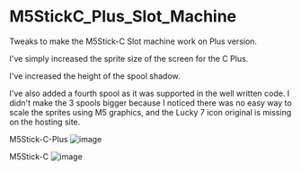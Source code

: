 # M5StickC_Plus_Slot_Machine
Tweaks to make the M5Stick-C Slot machine work on Plus version.

I've simply increased the sprite size of the screen for the C Plus.            

I've increased the height of the spool shadow.                 

I've also added a fourth spool as it was supported in the well written code. I didn't make the 3 spools bigger because I noticed there was no easy way to scale the sprites using M5 graphics, and the Lucky 7 icon original is missing on the hosting site.                
                           
M5Stick-C-Plus
![image](https://user-images.githubusercontent.com/1586332/178795482-ae3b6c4a-fff6-4ff2-b47d-f063a3dfbd25.png)

M5Stick-C
![image](https://user-images.githubusercontent.com/1586332/178794891-f3164e0f-e7cb-4423-a780-8bdd38f84dcb.png)
